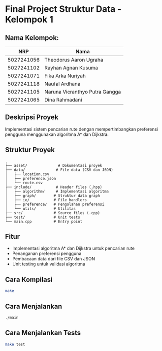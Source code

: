# Final Project Struktur Data - Kelompok 1

## Nama Kelompok:

| NRP         | Nama                                 |
|-------------|--------------------------------------|
| 5027241056  | Theodorus Aaron Ugraha               |
| 5027241102  | Rayhan Agnan Kusuma                  |
| 5027241071  | Fika Arka Nuriyah                    |
| 5027241118  | Naufal Ardhana                       |
| 5027241105  | Naruna Vicranthyo Putra Gangga       |
| 5027241065  | Dina Rahmadani                       |

## Deskripsi Proyek
Implementasi sistem pencarian rute dengan mempertimbangkan preferensi pengguna menggunakan algoritma A* dan Dijkstra.

## Struktur Proyek
```
.
├── asset/              # Dokumentasi proyek
├── data/              # File data (CSV dan JSON)
│   ├── location.csv
│   ├── preference.json
│   └── route.csv
├── include/           # Header files (.hpp)
│   ├── algorithm/     # Implementasi algoritma
│   ├── graph/        # Struktur data graph
│   ├── io/           # File handlers
│   ├── preference/   # Pengolahan preferensi
│   └── utils/        # Utilitas
├── src/              # Source files (.cpp)
├── test/             # Unit tests
└── main.cpp          # Entry point
```

## Fitur
- Implementasi algoritma A* dan Dijkstra untuk pencarian rute
- Penanganan preferensi pengguna
- Pembacaan data dari file CSV dan JSON
- Unit testing untuk validasi algoritma

## Cara Kompilasi
```bash
make
```

## Cara Menjalankan
```bash
./main
```

## Cara Menjalankan Tests
```bash
make test
```